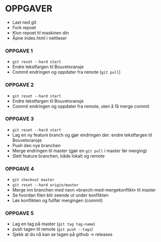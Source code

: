 # OPPGAVER ​
- Last ned git
- Fork repoet
- Klon repoet til maskinen din​
- Åpne index.html i nettleser

### OPPGAVE 1 ​
- `git reset --hard start​`
- Endre tekstfargen til Bouvetoransje​
- Commit endringen og oppdater fra remote (`git pull`)​

### OPPGAVE 2​
- `git reset --hard start​`
- Endre tekstfargen til Bouvetoransje​
- Commit endringen og oppdater fra remote, uten å få merge commit​

### OPPGAVE 3​
- `git reset --hard start​`
- Lag en ny feature branch og gjør endringen der: endre tekstfargen til Bouvetoransje​
- Push den nye branchen​
- Merge endringen til master (gjør en `git pull` i master før merging)​
- Slett feature branchen, både lokalt og remote​

### OPPGAVE 4​
- `git checkout master​`
- `git reset --hard origin/master​`
- Merge inn branchen med navn «branch-med-mergekonflikt» til master ​
- Se hvordan filen blir seende ut under konflikten ​
- Løs konflikten og fullfør mergingen (commit)​

### OPPGAVE 5​
- Lag en tag på master (`git tag tag-name`)​
- push tagen til remote (`git push --tags`)​
- Sjekk at du nå kan se tagen på github -> releases
​
